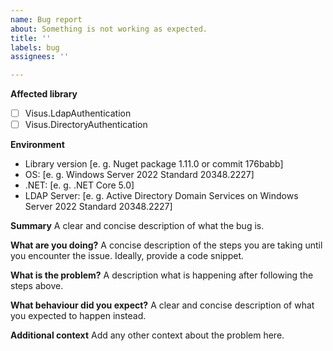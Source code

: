 ```yaml
---
name: Bug report
about: Something is not working as expected.
title: ''
labels: bug
assignees: ''

---
```


**Affected library**
- [ ] Visus.LdapAuthentication
- [ ] Visus.DirectoryAuthentication

**Environment**
- Library version [e. g. Nuget package 1.11.0 or commit 176babb]
- OS: [e. g. Windows Server 2022 Standard 20348.2227]
- .NET: [e. g. .NET Core 5.0]
- LDAP Server: [e. g. Active Directory Domain Services on Windows Server 2022 Standard 20348.2227]

**Summary**
A clear and concise description of what the bug is.

**What are you doing?**
A concise description of the steps you are taking until you encounter the issue. Ideally, provide a code snippet.

**What is the problem?**
A description what is happening after following the steps above.

**What behaviour did you expect?**
A clear and concise description of what you expected to happen instead.

**Additional context**
Add any other context about the problem here.
